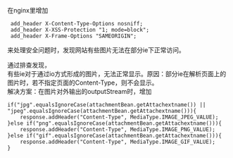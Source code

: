 ﻿在nginx里增加
```
 add_header X-Content-Type-Options nosniff;
 add_header X-XSS-Protection "1; mode=block";    
 add_header X-Frame-Options "SAMEORIGIN";
```
来处理安全问题时，发现网站有些图片无法在部分ie下正常访问。

通过排查发现，<br/>
有些ie对于通过io方式形成的图片，无法正常显示。原因：部分ie在解析页面上的图片时，若不指定页面的Content-Type，则不会显示。<br/>
解决方案：在图片对外输出的outputStream时，增加<br/>
``` 
if("jpg".equalsIgnoreCase(attachmentBean.getAttachextname()) || "jpeg".equalsIgnoreCase(attachmentBean.getAttachextname())){
	response.addHeader("Content-Type", MediaType.IMAGE_JPEG_VALUE);
}else if("png".equalsIgnoreCase(attachmentBean.getAttachextname())){
	response.addHeader("Content-Type", MediaType.IMAGE_PNG_VALUE);
}else if("gif".equalsIgnoreCase(attachmentBean.getAttachextname())){
	response.addHeader("Content-Type", MediaType.IMAGE_GIF_VALUE);
}
```